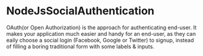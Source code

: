 # NodeJsSocialAuthentication
OAuth(or Open Authorization) is the approach for authenticating end-user. It makes your application much easier and handy for an end-user, as they can eaily choose a social login (Facebook, Google or Twitter) to signup, instead of filling a boring traditional form with some labels &amp; inputs.
